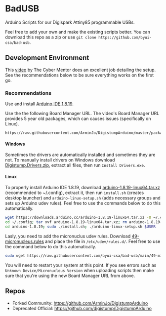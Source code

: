 # BadUSB

Arduino Scripts for our Digispark Attiny85 programmable USBs. 

Feel free to add your own and make the existing scripts better. You can download this repo as a zip or use `git clone https://github.com/byui-csa/bad-usb`. 

## Development Environment

This [video](https://www.youtube.com/watch?v=uH-4btjE56E) by The Cyber Mentor does an excellent job detailing the setup. See the recommendations below to be sure everything works on the first go.

### Recommendations

Use and install [Arduino IDE 1.8.19](https://www.arduino.cc/en/software#legacy-ide-18x).

Use the the following Board Manager URL. The video's Board Manager URL provides 5 year old packages, which can causes issues (specifically on Linux).

```
https://raw.githubusercontent.com/ArminJo/DigistumpArduino/master/package_digistump_index.json
```

#### Windows

Sometimes the drivers are automatically installed and sometimes they are not. To manually install drivers on Windows download [Digistump.Drivers.zip](https://github.com/digistump/DigistumpArduino/releases/download/1.6.7/Digistump.Drivers.zip), extract all files, then run `Install Drivers.exe`. 

#### Linux

To properly install Arduino IDE 1.8.19, download [arduino-1.8.19-linux64.tar.xz](https://downloads.arduino.cc/arduino-1.8.19-linux64.tar.xz) (recommended to ~/.config), extract it, then run `install.sh` (creates desktop launcher) and `arduino-linux-setup.sh` (adds necessary groups and sets up Arduino udev rules). Feel free to use the commands below to do this automatically.

```bash
wget https://downloads.arduino.cc/arduino-1.8.19-linux64.tar.xz -O ~/.config/arduino-1.8.19-linux64.tar.xz
cd ~/.config; tar xvf arduino-1.8.19-linux64.tar.xz; rm arduino-1.8.19-linux64.tar.xz
cd arduino-1.8.19; sudo ./install.sh; ./arduino-linux-setup.sh $USER
```

Lasly, you need to add the micronuclus udev rules. Download [49-micronucleus.rules](https://github.com/byui-csa/bad-usb/blob/main/49-micronucleus.rules) and place the file in `/etc/udev/rules.d/`. Feel free to use the command below to do this automatically.

```bash
sudo wget https://raw.githubusercontent.com/byui-csa/bad-usb/main/49-micronucleus.rules -O /etc/udev/rules.d/49-micronucleus.rules
```

You will need to restart your system at this point. If you see errors such as `Unknown Device/Micronucleus Version` when uploading scripts then make sure that you're using the new Board Manager URL from above.

## Repos

- Forked Community: https://github.com/ArminJo/DigistumpArduino
- Deprecated Official: https://github.com/digistump/DigistumpArduino

